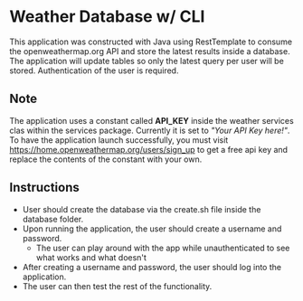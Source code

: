# Weather Database w/ CLI
This application was constructed with Java using RestTemplate to consume the openweathermap.org API and store the latest
results inside a database. The application will update tables so only the latest query per user will be stored. 
Authentication of the user is required. 
## Note
The application uses a constant called **API_KEY** inside the weather services clas within the services package. 
Currently it is set to *"Your API Key here!"*. To have the application launch successfully, you must visit 
https://home.openweathermap.org/users/sign_up to get a free api key and replace the contents of the constant with your 
own.
## Instructions
* User should create the database via the create.sh file inside the database folder.
* Upon running the application, the user should create a username and password.
  * The user can play around with the app while unauthenticated to see what works and what doesn't
* After creating a username and password, the user should log into the application.
* The user can then test the rest of the functionality.